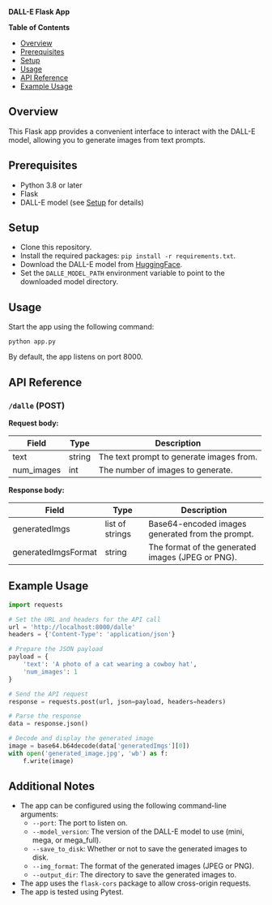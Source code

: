 **DALL-E Flask App**

**Table of Contents**

* [Overview](#overview)
* [Prerequisites](#prerequisites)
* [Setup](#setup)
* [Usage](#usage)
* [API Reference](#api-reference)
* [Example Usage](#example-usage)

## Overview

This Flask app provides a convenient interface to interact with the DALL-E model, allowing you to generate images from text prompts.

## Prerequisites

- Python 3.8 or later
- Flask
- DALL-E model (see [Setup](#setup) for details)

## Setup

- Clone this repository.
- Install the required packages: `pip install -r requirements.txt`.
- Download the DALL-E model from [HuggingFace](https://huggingface.co/models/dalle-mini).
- Set the `DALLE_MODEL_PATH` environment variable to point to the downloaded model directory.

## Usage

Start the app using the following command:

```
python app.py
```

By default, the app listens on port 8000.

## API Reference

### `/dalle` (POST)

**Request body:**

| Field | Type | Description |
|---|---|---|
| text | string | The text prompt to generate images from. |
| num_images | int | The number of images to generate. |

**Response body:**

| Field | Type | Description |
|---|---|---|
| generatedImgs | list of strings | Base64-encoded images generated from the prompt. |
| generatedImgsFormat | string | The format of the generated images (JPEG or PNG). |

## Example Usage

```python
import requests

# Set the URL and headers for the API call
url = 'http://localhost:8000/dalle'
headers = {'Content-Type': 'application/json'}

# Prepare the JSON payload
payload = {
    'text': 'A photo of a cat wearing a cowboy hat',
    'num_images': 1
}

# Send the API request
response = requests.post(url, json=payload, headers=headers)

# Parse the response
data = response.json()

# Decode and display the generated image
image = base64.b64decode(data['generatedImgs'][0])
with open('generated_image.jpg', 'wb') as f:
    f.write(image)
```

## Additional Notes

- The app can be configured using the following command-line arguments:
    - `--port`: The port to listen on.
    - `--model_version`: The version of the DALL-E model to use (mini, mega, or mega_full).
    - `--save_to_disk`: Whether or not to save the generated images to disk.
    - `--img_format`: The format of the generated images (JPEG or PNG).
    - `--output_dir`: The directory to save the generated images to.
- The app uses the `flask-cors` package to allow cross-origin requests.
- The app is tested using Pytest.